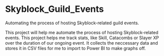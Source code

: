 # Skyblock_Guild_Events
Automating the process of hosting Skyblock-related guild events.


This project will help me automate the process of hosting Skyblock-related events. This project helps me track stats, like Skill, Catacombs or Slayer XP over the duration of our ongoing event. It collects the neccessary data and stores it in CSV files for me to import to Power BI to make graphs off.
